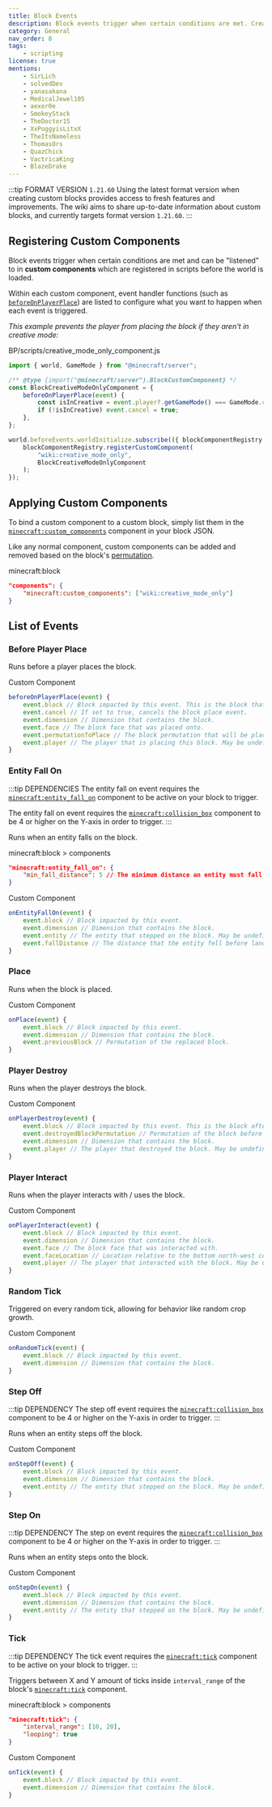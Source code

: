 ```yaml
---
title: Block Events
description: Block events trigger when certain conditions are met. Creators can hook into these events to modify the game world when events are triggered.
category: General
nav_order: 8
tags:
    - scripting
license: true
mentions:
    - SirLich
    - solvedDev
    - yanasakana
    - MedicalJewel105
    - aexer0e
    - SmokeyStack
    - TheDoctor15
    - XxPoggyisLitxX
    - TheItsNameless
    - ThomasOrs
    - QuazChick
    - VactricaKing
    - BlazeDrake
---
```


:::tip FORMAT VERSION `1.21.60`
Using the latest format version when creating custom blocks provides access to fresh features and improvements. The wiki aims to share up-to-date information about custom blocks, and currently targets format version `1.21.60`.
:::

## Registering Custom Components

Block events trigger when certain conditions are met and can be "listened" to in **custom components** which are registered in scripts before the world is loaded.

Within each custom component, event handler functions (such as [`beforeOnPlayerPlace`](#before-player-place)) are listed to configure what you want to happen when each event is triggered.

_This example prevents the player from placing the block if they aren't in creative mode:_

<CodeHeader>BP/scripts/creative_mode_only_component.js</CodeHeader>

```js
import { world, GameMode } from "@minecraft/server";

/** @type {import("@minecraft/server").BlockCustomComponent} */
const BlockCreativeModeOnlyComponent = {
    beforeOnPlayerPlace(event) {
        const isInCreative = event.player?.getGameMode() === GameMode.creative;
        if (!isInCreative) event.cancel = true;
    },
};

world.beforeEvents.worldInitialize.subscribe(({ blockComponentRegistry }) => {
    blockComponentRegistry.registerCustomComponent(
        "wiki:creative_mode_only",
        BlockCreativeModeOnlyComponent
    );
});
```

## Applying Custom Components

To bind a custom component to a custom block, simply list them in the [`minecraft:custom_components`](/blocks/block-components#custom-components) component in your block JSON.

Like any normal component, custom components can be added and removed based on the block's [permutation](/blocks/block-permutations).

<CodeHeader>minecraft:block</CodeHeader>

```json
"components": {
    "minecraft:custom_components": ["wiki:creative_mode_only"]
}
```

## List of Events

### Before Player Place

Runs before a player places the block.

<CodeHeader>Custom Component</CodeHeader>

```js
beforeOnPlayerPlace(event) {
    event.block // Block impacted by this event. This is the block that will be replaced.
    event.cancel // If set to true, cancels the block place event.
    event.dimension // Dimension that contains the block.
    event.face // The block face that was placed onto.
    event.permutationToPlace // The block permutation that will be placed. Can be changed to place a different permutation instead.
    event.player // The player that is placing this block. May be undefined.
}
```

### Entity Fall On

:::tip DEPENDENCIES
The entity fall on event requires the [`minecraft:entity_fall_on`](/blocks/block-components#entity-fall-on) component to be active on your block to trigger.

The entity fall on event requires the [`minecraft:collision_box`](/blocks/block-components#collision-box) component to be 4 or higher on the Y-axis in order to trigger.
:::

Runs when an entity falls on the block.

<CodeHeader>minecraft:block > components</CodeHeader>

```json
"minecraft:entity_fall_on": {
    "min_fall_distance": 5 // The minimum distance an entity must fall to trigger this event (optional).
}
```

<CodeHeader>Custom Component</CodeHeader>

```js
onEntityFallOn(event) {
    event.block // Block impacted by this event.
    event.dimension // Dimension that contains the block.
    event.entity // The entity that stepped on the block. May be undefined.
    event.fallDistance // The distance that the entity fell before landing.
}
```

### Place

Runs when the block is placed.

<CodeHeader>Custom Component</CodeHeader>

```js
onPlace(event) {
    event.block // Block impacted by this event.
    event.dimension // Dimension that contains the block.
    event.previousBlock // Permutation of the replaced block.
}
```

### Player Destroy

Runs when the player destroys the block.

<CodeHeader>Custom Component</CodeHeader>

```js
onPlayerDestroy(event) {
    event.block // Block impacted by this event. This is the block after it has been destroyed.
    event.destroyedBlockPermutation // Permutation of the block before it was destroyed.
    event.dimension // Dimension that contains the block.
    event.player // The player that destroyed the block. May be undefined.
}
```

### Player Interact

Runs when the player interacts with / uses the block.

<CodeHeader>Custom Component</CodeHeader>

```js
onPlayerInteract(event) {
    event.block // Block impacted by this event.
    event.dimension // Dimension that contains the block.
    event.face // The block face that was interacted with.
    event.faceLocation // Location relative to the bottom north-west corner of the block that the player interacted with.
    event.player // The player that interacted with the block. May be undefined.
}
```

### Random Tick

Triggered on every random tick, allowing for behavior like random crop growth.

<CodeHeader>Custom Component</CodeHeader>

```js
onRandomTick(event) {
    event.block // Block impacted by this event.
    event.dimension // Dimension that contains the block.
}
```

### Step Off

:::tip DEPENDENCY
The step off event requires the [`minecraft:collision_box`](/blocks/block-components#collision-box) component to be 4 or higher on the Y-axis in order to trigger.
:::

Runs when an entity steps off the block.

<CodeHeader>Custom Component</CodeHeader>

```js
onStepOff(event) {
    event.block // Block impacted by this event.
    event.dimension // Dimension that contains the block.
    event.entity // The entity that stepped on the block. May be undefined.
}
```

### Step On

:::tip DEPENDENCY
The step on event requires the [`minecraft:collision_box`](/blocks/block-components#collision-box) component to be 4 or higher on the Y-axis in order to trigger.
:::

Runs when an entity steps onto the block.

<CodeHeader>Custom Component</CodeHeader>

```js
onStepOn(event) {
    event.block // Block impacted by this event.
    event.dimension // Dimension that contains the block.
    event.entity // The entity that stepped on the block. May be undefined.
}
```

### Tick

:::tip DEPENDENCY
The tick event requires the [`minecraft:tick`](/blocks/block-components#tick) component to be active on your block to trigger.
:::

Triggers between X and Y amount of ticks inside `interval_range` of the block's [`minecraft:tick`](/blocks/block-components#tick) component.

<CodeHeader>minecraft:block > components</CodeHeader>

```json
"minecraft:tick": {
    "interval_range": [10, 20],
    "looping": true
}
```

<CodeHeader>Custom Component</CodeHeader>

```js
onTick(event) {
    event.block // Block impacted by this event.
    event.dimension // Dimension that contains the block.
}
```
